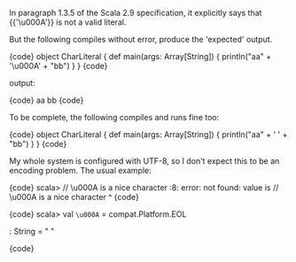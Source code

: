 In paragraph 1.3.5 of the Scala 2.9 specification, it explicitly says that {{'\u000A'}} is not a valid literal.

But the following compiles without error, produce the 'expected' output.

{code}
object CharLiteral {
  def main(args: Array[String]) {
    println("aa" + '\u000A' + "bb")
  }
}
{code}

output:

{code}
aa
bb
{code}

To be complete, the following compiles and runs fine too:

{code}
object CharLiteral {
  def main(args: Array[String]) {
    println("aa" + '
' + "bb")
  }
}
{code}


My whole system is configured with UTF-8, so I don't expect this to be an encoding problem.
The usual example:

{code}
scala> // \u000A is a nice character
<console>:8: error: not found: value is
              // \u000A is a nice character
                        ^
{code}

{code}
scala> val `\u000A` = compat.Platform.EOL

: String =
"
"

{code}
